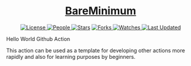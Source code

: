 <div align = "center">

<h1><a href="https://2kabhishek.github.io/GA-Hello">BareMinimum</a></h1>

<a href="https://github.com/2KAbhishek/GA-Hello/blob/main/LICENSE">
<img alt="License" src="https://img.shields.io/github/license/2kabhishek/GA-Hello?style=flat&color=eee&label="> </a>

<a href="https://github.com/2KAbhishek/GA-Hello/graphs/contributors">
<img alt="People" src="https://img.shields.io/github/contributors/2kabhishek/GA-Hello?style=flat&color=ffaaf2&label=People"> </a>

<a href="https://github.com/2KAbhishek/GA-Hello/stargazers">
<img alt="Stars" src="https://img.shields.io/github/stars/2kabhishek/GA-Hello?style=flat&color=98c379&label=Stars"></a>

<a href="https://github.com/2KAbhishek/GA-Hello/network/members">
<img alt="Forks" src="https://img.shields.io/github/forks/2kabhishek/GA-Hello?style=flat&color=66a8e0&label=Forks"> </a>

<a href="https://github.com/2KAbhishek/GA-Hello/watchers">
<img alt="Watches" src="https://img.shields.io/github/watchers/2kabhishek/GA-Hello?style=flat&color=f5d08b&label=Watches"> </a>

<a href="https://github.com/2KAbhishek/GA-Hello/pulse">
<img alt="Last Updated" src="https://img.shields.io/github/last-commit/2kabhishek/GA-Hello?style=flat&color=e06c75&label="> </a>

</div>

Hello World Github Action

This action can be used as a template for developing other actions more rapidly and also for learning purposes by beginners.

